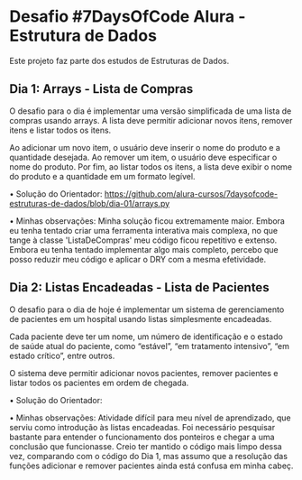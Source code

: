 # Desafio #7DaysOfCode Alura - Estrutura de Dados
Este projeto faz parte dos estudos de Estruturas de Dados.

## Dia 1: Arrays - Lista de Compras
O desafio para o dia é implementar uma versão simplificada de uma lista de compras usando arrays. A lista deve permitir adicionar novos itens, remover itens e listar todos os itens.

Ao adicionar um novo item, o usuário deve inserir o nome do produto e a quantidade desejada. Ao remover um item, o usuário deve especificar o nome do produto. Por fim, ao listar todos os itens, a lista deve exibir o nome do produto e a quantidade em um formato legível.

• Solução do Orientador: https://github.com/alura-cursos/7daysofcode-estruturas-de-dados/blob/dia-01/arrays.py

• Minhas observações: Minha solução ficou extremamente maior. Embora eu tenha tentado criar uma ferramenta interativa mais complexa, no que tange à classe 'ListaDeCompras' meu código ficou repetitivo e extenso. Embora eu tenha tentado implementar algo mais completo, percebo que posso reduzir meu código e aplicar o DRY com a mesma efetividade.

## Dia 2: Listas Encadeadas - Lista de Pacientes
O desafio para o dia de hoje é implementar um sistema de gerenciamento de pacientes em um hospital usando listas simplesmente encadeadas.

Cada paciente deve ter um nome, um número de identificação e o estado de saúde atual do paciente, como “estável”, “em tratamento intensivo”, “em estado crítico”, entre outros.

O sistema deve permitir adicionar novos pacientes, remover pacientes e listar todos os pacientes em ordem de chegada.

• Solução do Orientador:

• Minhas observações: Atividade difícil para meu nível de aprendizado, que serviu como introdução às listas encadeadas. Foi necessário pesquisar bastante para entender o funcionamento dos ponteiros e chegar a uma conclusão que funcionasse. Creio ter mantido o código mais limpo dessa vez, comparando com o código do Dia 1, mas assumo que a resolução das funções adicionar e remover pacientes ainda está confusa em minha cabeç.